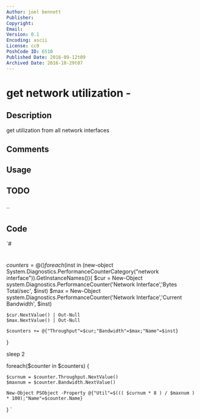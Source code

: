```yaml
---
Author: joel bennett
Publisher: 
Copyright: 
Email: 
Version: 0.1
Encoding: ascii
License: cc0
PoshCode ID: 6510
Published Date: 2016-09-12t09
Archived Date: 2016-10-29t07
---
```


# get network utilization - 

## Description

get utilization from all network interfaces

## Comments



## Usage



## TODO



## 

``

## Code

`#
 #
 $counters = @()
 foreach ($inst in (new-object System.Diagnostics.PerformanceCounterCategory("network interface")).GetInstanceNames()){
 	$cur = New-Object system.Diagnostics.PerformanceCounter('Network Interface','Bytes Total/sec',   $inst)
 	$max = New-Object system.Diagnostics.PerformanceCounter('Network Interface','Current Bandwidth', $inst)
 
 	$cur.NextValue() | Out-Null
 	$max.NextValue() | Out-Null
 
 	$counters += @{"Throughput"=$cur;"Bandwidth"=$max;"Name"=$inst}
 }
 
 sleep 2
 
 foreach($counter in $counters) {
 
 	$curnum = $counter.Throughput.NextValue()
 	$maxnum = $counter.Bandwidth.NextValue()
 
 	New-Object PSObject -Property @{"Util"=$((( $curnum * 8 ) / $maxnum ) * 100);"Name"=$counter.Name}
 }
`


